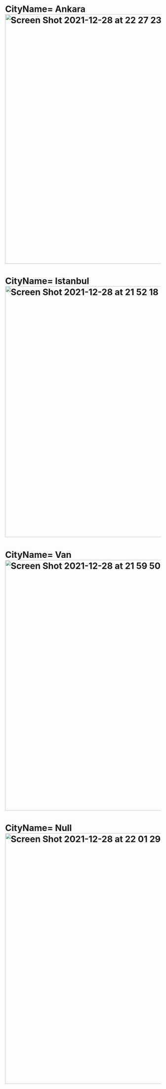 


# CityName= Ankara <img width="806" alt="Screen Shot 2021-12-28 at 22 27 23" src="https://user-images.githubusercontent.com/94717318/147600386-5e66d92c-4ca9-47ad-a2cf-a0ccc7910d7f.png">



# CityName= Istanbul <img width="811" alt="Screen Shot 2021-12-28 at 21 52 18" src="https://user-images.githubusercontent.com/94717318/147598274-9fbbbec0-3387-4958-8db8-787e2c6abe56.png">

# CityName= Van <img width="810" alt="Screen Shot 2021-12-28 at 21 59 50" src="https://user-images.githubusercontent.com/94717318/147598349-bbb1ab3f-b27f-42d8-9806-803d8aec8bde.png">


# CityName= Null<img width="810" alt="Screen Shot 2021-12-28 at 22 01 29" src="https://user-images.githubusercontent.com/94717318/147598813-dc0ca1d3-901a-463e-b38f-6f72824814d3.png">

